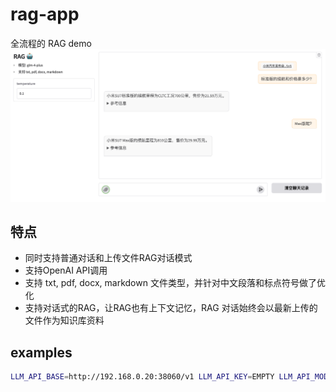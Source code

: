 # rag-app
全流程的 RAG demo  
![Alt text](images/img.png)

## 特点  

- 同时支持普通对话和上传文件RAG对话模式
- 支持OpenAI API调用
- 支持 txt, pdf, docx, markdown 文件类型，并针对中文段落和标点符号做了优化
- 支持对话式的RAG，让RAG也有上下文记忆，RAG 对话始终会以最新上传的文件作为知识库资料

## examples
```bash
LLM_API_BASE=http://192.168.0.20:38060/v1 LLM_API_KEY=EMPTY LLM_API_MODEL=Qwen/Qwen2.5-14B-Instruct LLM_API_EMBEDDING=text-embedding LLM_API_RERANK=rerank python3 src/rag_gradio.py
```